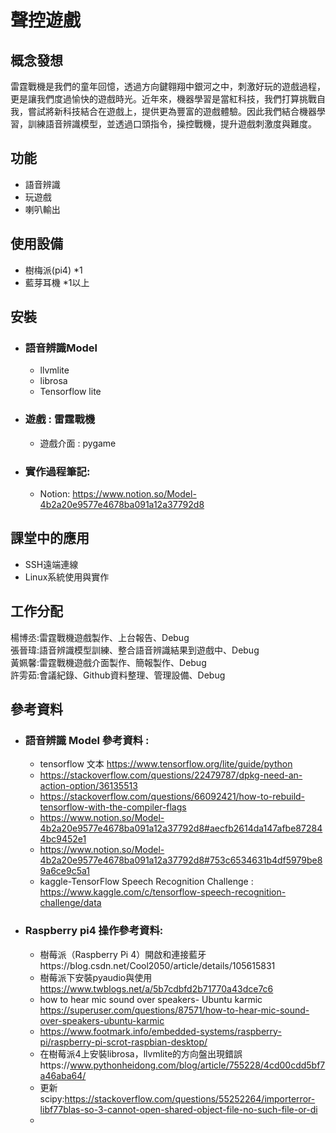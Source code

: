 聲控遊戲 
===========

概念發想
-----
雷霆戰機是我們的童年回憶，透過方向鍵翱翔中銀河之中，刺激好玩的遊戲過程，更是讓我們度過愉快的遊戲時光。近年來，機器學習是當紅科技，我們打算挑戰自我，嘗試將新科技結合在遊戲上，提供更為豐富的遊戲體驗。因此我們結合機器學習，訓練語音辨識模型，並透過口頭指令，操控戰機，提升遊戲刺激度與難度。

功能
-----
* 語音辨識
* 玩遊戲
* 喇叭輸出

使用設備
---------
* 樹梅派(pi4) *1
* 藍芽耳機  *1以上

安裝
--------
* ### 語音辨識Model
  *  llvmlite 
  *  librosa 
  *  Tensorflow lite
* ### 遊戲 : 雷霆戰機 
  * 遊戲介面 : pygame
 
* ### 實作過程筆記:
   * Notion: https://www.notion.so/Model-4b2a20e9577e4678ba091a12a37792d8
   
課堂中的應用
------
* SSH遠端連線
* Linux系統使用與實作

工作分配
-------
楊博丞:雷霆戰機遊戲製作、上台報告、Debug<br/>
張晉瑋:語音辨識模型訓練、整合語音辨識結果到遊戲中、Debug<br/>
黃姵馨:雷霆戰機遊戲介面製作、簡報製作、Debug<br/>
許雱茹:會議紀錄、Github資料整理、管理設備、Debug<br/>

參考資料
-------
* ### 語音辨識 Model 參考資料 : 
   *  tensorflow 文本 https://www.tensorflow.org/lite/guide/python
   *  https://stackoverflow.com/questions/22479787/dpkg-need-an-action-option/36135513
   *  https://stackoverflow.com/questions/66092421/how-to-rebuild-tensorflow-with-the-compiler-flags
   *  https://www.notion.so/Model-4b2a20e9577e4678ba091a12a37792d8#aecfb2614da147afbe872844bc9452e1
   *  https://www.notion.so/Model-4b2a20e9577e4678ba091a12a37792d8#753c6534631b4df5979be89a6ce9c5a1
   *  kaggle-TensorFlow Speech Recognition Challenge : https://www.kaggle.com/c/tensorflow-speech-recognition-challenge/data 
* ### Raspberry pi4 操作參考資料:
   * 樹莓派（Raspberry Pi 4）開啟和連接藍牙https://blog.csdn.net/Cool2050/article/details/105615831
   *  樹莓派下安裝pyaudio與使用 https://www.twblogs.net/a/5b7cdbfd2b71770a43dce7c6
   *  how to hear mic sound over speakers- Ubuntu karmic https://superuser.com/questions/87571/how-to-hear-mic-sound-over-speakers-ubuntu-karmic
   *  https://www.footmark.info/embedded-systems/raspberry-pi/raspberry-pi-scrot-raspbian-desktop/
   *  在樹莓派4上安裝librosa，llvmlite的方向盤出現錯誤https://www.pythonheidong.com/blog/article/755228/4cd00cdd5bf7a46aba64/
   *  更新scipy:https://stackoverflow.com/questions/55252264/importerror-libf77blas-so-3-cannot-open-shared-object-file-no-such-file-or-di
   *  
